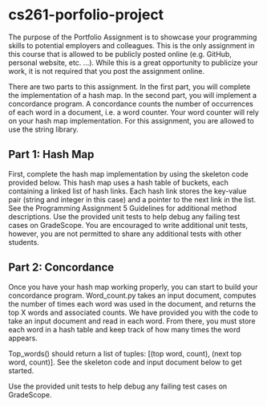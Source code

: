 # cs261-porfolio-project
The purpose of the Portfolio Assignment is to showcase your programming skills to potential employers and colleagues. This is the only assignment in this course that is allowed to be publicly posted online (e.g. GitHub, personal website, etc. …). While this is a great opportunity to publicize your work, it is not required that you post the assignment online.

There are two parts to this assignment. In the first part, you will complete the implementation of a hash map. In the second part, you will implement a concordance program. A concordance counts the number of occurrences of each word in a document, i.e. a word counter.  Your word counter will rely on your hash map implementation. For this assignment, you are allowed to use the string library. 

## Part 1: Hash Map
First, complete the hash map implementation by using the skeleton code provided below. This hash map uses a hash table of buckets, each containing a linked list of hash links. Each hash link stores the key-value pair (string and integer in this case) and a pointer to the next link in the list. See the Programming Assignment 5 Guidelines for additional method descriptions. Use the provided unit tests to help debug any failing test cases on GradeScope. You are encouraged to write additional unit tests, however, you are not permitted to share any additional tests with other students. 

## Part 2: Concordance
Once you have your hash map working properly, you can start to build your concordance program. Word_count.py takes an input document, computes the number of times each word was used in the document, and returns the top X words and associated counts. We have provided you with the code to take an input document and read in each word. From there, you must store each word in a hash table and keep track of how many times the word appears.

Top_words() should return a list of tuples: [(top word, count), (next top word, count)]. See the skeleton code and  input document below to get started. 

Use the provided unit tests to help debug any failing test cases on GradeScope.
